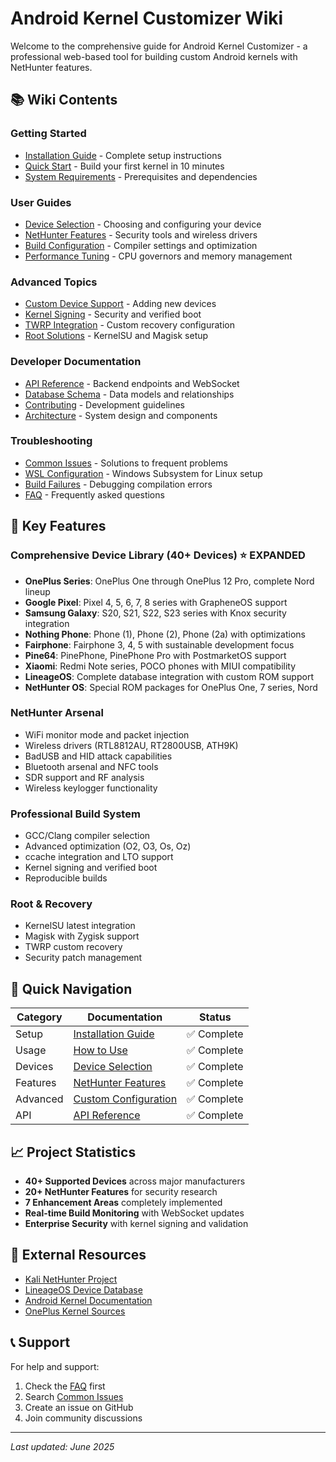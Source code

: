 # Android Kernel Customizer Wiki

Welcome to the comprehensive guide for Android Kernel Customizer - a professional web-based tool for building custom Android kernels with NetHunter features.

## 📚 Wiki Contents

### Getting Started
- [Installation Guide](Installation-Guide.md) - Complete setup instructions
- [Quick Start](Quick-Start.md) - Build your first kernel in 10 minutes
- [System Requirements](System-Requirements.md) - Prerequisites and dependencies

### User Guides
- [Device Selection](Device-Selection.md) - Choosing and configuring your device
- [NetHunter Features](NetHunter-Features.md) - Security tools and wireless drivers
- [Build Configuration](Build-Configuration.md) - Compiler settings and optimization
- [Performance Tuning](Performance-Tuning.md) - CPU governors and memory management

### Advanced Topics
- [Custom Device Support](Custom-Device-Support.md) - Adding new devices
- [Kernel Signing](Kernel-Signing.md) - Security and verified boot
- [TWRP Integration](TWRP-Integration.md) - Custom recovery configuration
- [Root Solutions](Root-Solutions.md) - KernelSU and Magisk setup

### Developer Documentation
- [API Reference](API-Reference.md) - Backend endpoints and WebSocket
- [Database Schema](Database-Schema.md) - Data models and relationships
- [Contributing](../CONTRIBUTING.md) - Development guidelines
- [Architecture](Architecture.md) - System design and components

### Troubleshooting
- [Common Issues](Common-Issues.md) - Solutions to frequent problems
- [WSL Configuration](WSL-Configuration.md) - Windows Subsystem for Linux setup
- [Build Failures](Build-Failures.md) - Debugging compilation errors
- [FAQ](FAQ.md) - Frequently asked questions

## 🎯 Key Features

### Comprehensive Device Library (40+ Devices) ⭐ **EXPANDED**
- **OnePlus Series**: OnePlus One through OnePlus 12 Pro, complete Nord lineup
- **Google Pixel**: Pixel 4, 5, 6, 7, 8 series with GrapheneOS support  
- **Samsung Galaxy**: S20, S21, S22, S23 series with Knox security integration
- **Nothing Phone**: Phone (1), Phone (2), Phone (2a) with optimizations
- **Fairphone**: Fairphone 3, 4, 5 with sustainable development focus
- **Pine64**: PinePhone, PinePhone Pro with PostmarketOS support
- **Xiaomi**: Redmi Note series, POCO phones with MIUI compatibility
- **LineageOS**: Complete database integration with custom ROM support
- **NetHunter OS**: Special ROM packages for OnePlus One, 7 series, Nord

### NetHunter Arsenal
- WiFi monitor mode and packet injection
- Wireless drivers (RTL8812AU, RT2800USB, ATH9K)
- BadUSB and HID attack capabilities
- Bluetooth arsenal and NFC tools
- SDR support and RF analysis
- Wireless keylogger functionality

### Professional Build System
- GCC/Clang compiler selection
- Advanced optimization (O2, O3, Os, Oz)
- ccache integration and LTO support
- Kernel signing and verified boot
- Reproducible builds

### Root & Recovery
- KernelSU latest integration
- Magisk with Zygisk support
- TWRP custom recovery
- Security patch management

## 🚀 Quick Navigation

| Category | Documentation | Status |
|----------|---------------|--------|
| Setup | [Installation Guide](Installation-Guide.md) | ✅ Complete |
| Usage | [How to Use](How-to-Use.md) | ✅ Complete |
| Devices | [Device Selection](Device-Selection.md) | ✅ Complete |
| Features | [NetHunter Features](NetHunter-Features.md) | ✅ Complete |
| Advanced | [Custom Configuration](Custom-Configuration.md) | ✅ Complete |
| API | [API Reference](API-Reference.md) | ✅ Complete |

## 📈 Project Statistics

- **40+ Supported Devices** across major manufacturers
- **20+ NetHunter Features** for security research
- **7 Enhancement Areas** completely implemented
- **Real-time Build Monitoring** with WebSocket updates
- **Enterprise Security** with kernel signing and validation

## 🔗 External Resources

- [Kali NetHunter Project](https://gitlab.com/kalilinux/nethunter)
- [LineageOS Device Database](https://wiki.lineageos.org/devices/)
- [Android Kernel Documentation](https://source.android.com/docs/core/architecture/kernel)
- [OnePlus Kernel Sources](https://github.com/OnePlusOSS)

## 📞 Support

For help and support:
1. Check the [FAQ](FAQ.md) first
2. Search [Common Issues](Common-Issues.md)
3. Create an issue on GitHub
4. Join community discussions

---

*Last updated: June 2025*